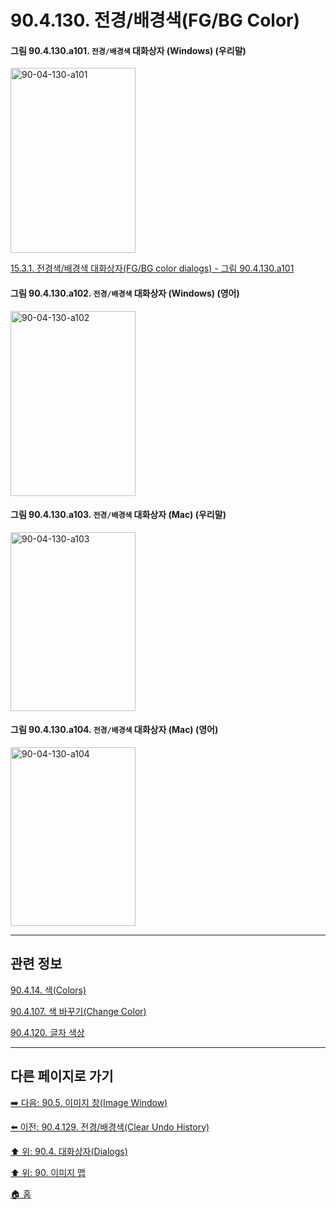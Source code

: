 # 90.4.130. 전경/배경색(FG/BG Color)

<a id="90-04-130-a101"></a>

#### 그림 90.4.130.a101. `전경/배경색` 대화상자 (Windows) (우리말)
<img width="200" height="296" alt="90-04-130-a101" src="https://github.com/wonder13662/gimp/assets/15767104/1e8cfe62-38e4-4ea5-a82c-9a9f29856e9d" />

[15.3.1. 전경색/배경색 대화상자(FG/BG color dialogs) - 그림 90.4.130.a101](./15-03-01-00-fg-bg-color-dialogs.md#90-04-130-a101)

<a id="90-04-130-a102"></a>

#### 그림 90.4.130.a102. `전경/배경색` 대화상자 (Windows) (영어)
<img width="200" height="296" alt="90-04-130-a102" src="https://github.com/wonder13662/gimp/assets/15767104/62c3f7b1-062a-4ba8-ad4c-fea2bcd4fd6c" />

<a id="90-04-130-a103"></a>

#### 그림 90.4.130.a103. `전경/배경색` 대화상자 (Mac) (우리말)
<img width="200" height="286" alt="90-04-130-a103" src="https://github.com/wonder13662/gimp/assets/15767104/eae699f0-3392-45af-bb71-647fce6a6d74" />

<a id="90-04-130-a104"></a>

#### 그림 90.4.130.a104. `전경/배경색` 대화상자 (Mac) (영어)
<img width="200" height="286" alt="90-04-130-a104" src="https://github.com/wonder13662/gimp/assets/15767104/e6f58e3d-ca14-43c1-ab24-df5c8b9bcacc" />

***

## 관련 정보

[90.4.14. 색(Colors)](./90-04-0014-colors.md)

[90.4.107. 색 바꾸기(Change Color)](./90-04-0107-change_color.md)

[90.4.120. 글자 색상](./90-04-0120-text_color.md)

***

## 다른 페이지로 가기

[➡️ 다음: 90.5. 이미지 창(Image Window)](./90-05-00-image_window.md)

[⬅️ 이전: 90.4.129. 전경/배경색(Clear Undo History)](./90-04-0129-clear_undo_history.md)

[⬆️ 위: 90.4. 대화상자(Dialogs)](./90-04-0000-dialogs.md)

[⬆️ 위: 90. 이미지 맵](./90-00-image-map.md)

[🏠 홈](./00-home.md)